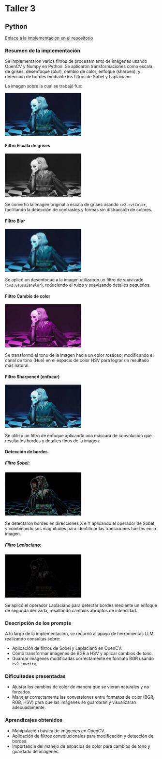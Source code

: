 # Taller 3
## Python
[Enlace a la implementación en el repositorio](https://github.com/mijx/computacion-visual/tree/main/2025-04-21_taller_ojos_digitales/python/taller3)

### Resumen de la implementación

Se implementaron varios filtros de procesamiento de imágenes usando OpenCV y Numpy en Python. Se aplicaron transformaciones como escala de grises, desenfoque (blur), cambio de color, enfoque (sharpen), y detección de bordes mediante los filtros de Sobel y Laplaciano.

La imagen sobre la cual se trabajó fue:

<img src="python\taller3\img\aurora.png" width="50%" />

#### Filtro Escala de grises
<img src="python\taller3\img\blackwhite.jpg" width="50%" />

Se convirtió la imagen original a escala de grises usando `cv2.cvtColor`, facilitando la detección de contrastes y formas sin distracción de colores.

#### Filtro Blur
<img src="python\taller3\img\blurred.jpg" width="50%" />

Se aplicó un desenfoque a la imagen utilizando un filtro de suavizado (`cv2.GaussianBlur`), reduciendo el ruido y suavizando detalles pequeños.

#### Filtro Cambio de color
<img src="python\taller3\img\rose.jpg" width="50%" />

Se transformó el tono de la imagen hacia un color rosáceo, modificando el canal de tono (Hue) en el espacio de color HSV para lograr un resultado más natural.

#### Filtro Sharpened (enfocar)
<img src="python\taller3\img\sharpened.jpg" width="50%" />

Se utilizó un filtro de enfoque aplicando una máscara de convolución que resalta los bordes y detalles finos de la imagen.

#### Detección de bordes

##### Filtro Sobel:
<img src="python\taller3\img\sobel.jpg" width="50%" />

Se detectaron bordes en direcciones X e Y aplicando el operador de Sobel y combinando sus magnitudes para identificar las transiciones fuertes en la imagen.

##### Filtro Laplaciano:
<img src="python\taller3\img\laplacian.jpg" width="50%" />

Se aplicó el operador Laplaciano para detectar bordes mediante un enfoque de segunda derivada, resaltando cambios abruptos de intensidad.

### Descripción de los prompts
A lo largo de la implementación, se recurrió al apoyo de herramientas LLM, realizando consultas sobre:
* Aplicación de filtros de Sobel y Laplaciano en OpenCV.
* Cómo transformar imágenes de BGR a HSV y aplicar cambios de tono.
* Guardar imágenes modificadas correctamente en formato BGR usando `cv2.imwrite`.

### Dificultades presentadas
* Ajustar los cambios de color de manera que se vieran naturales y no forzados.
* Manejar correctamente las conversiones entre formatos de color (BGR, RGB, HSV) para que las imágenes se guardaran y visualizaran adecuadamente.

### Aprendizajes obtenidos
* Manipulación básica de imágenes en OpenCV.
* Aplicación de filtros convolucionales para modificación y detección de bordes.
* Importancia del manejo de espacios de color para cambios de tono y guardado de imágenes.

